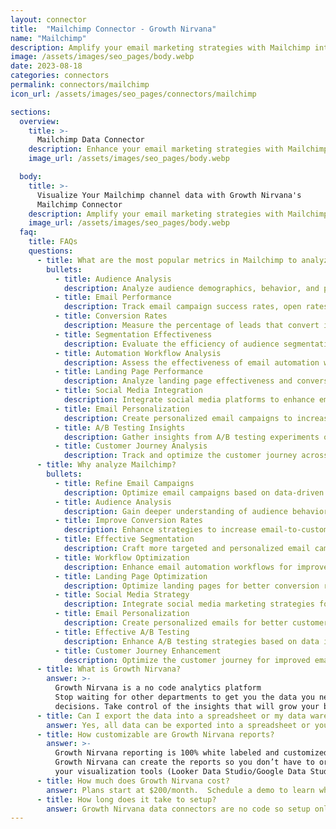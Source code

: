 ```yaml
---
layout: connector
title:  "Mailchimp Connector - Growth Nirvana"
name: "Mailchimp"
description: Amplify your email marketing strategies with Mailchimp integration, gaining actionable insights from email campaign data analysis.
image: /assets/images/seo_pages/body.webp
date: 2023-08-18
categories: connectors
permalink: connectors/mailchimp
icon_url: /assets/images/seo_pages/connectors/mailchimp

sections:
  overview:
    title: >-
      Mailchimp Data Connector
    description: Enhance your email marketing strategies with Mailchimp integration. Seamlessly merge marketing data, unlocking insights that shape email campaigns, audience analysis, and operational effectiveness.
    image_url: /assets/images/seo_pages/body.webp

  body:
    title: >-
      Visualize Your Mailchimp channel data with Growth Nirvana's
      Mailchimp Connector
    description: Amplify your email marketing strategies with Mailchimp integration, gaining actionable insights from email campaign data analysis.
    image_url: /assets/images/seo_pages/body.webp
  faq:
    title: FAQs
    questions:
      - title: What are the most popular metrics in Mailchimp to analyze?
        bullets:
          - title: Audience Analysis
            description: Analyze audience demographics, behavior, and preferences for targeted campaigns.
          - title: Email Performance
            description: Track email campaign success rates, open rates, and click-through rates.
          - title: Conversion Rates
            description: Measure the percentage of leads that convert into customers.
          - title: Segmentation Effectiveness
            description: Evaluate the efficiency of audience segmentation strategies.
          - title: Automation Workflow Analysis
            description: Assess the effectiveness of email automation workflows.
          - title: Landing Page Performance
            description: Analyze landing page effectiveness and conversion rates.
          - title: Social Media Integration
            description: Integrate social media platforms to enhance email marketing campaigns.
          - title: Email Personalization
            description: Create personalized email campaigns to increase engagement.
          - title: A/B Testing Insights
            description: Gather insights from A/B testing experiments on email campaigns.
          - title: Customer Journey Analysis
            description: Track and optimize the customer journey across email touchpoints.
      - title: Why analyze Mailchimp?
        bullets:
          - title: Refine Email Campaigns
            description: Optimize email campaigns based on data-driven insights.
          - title: Audience Analysis
            description: Gain deeper understanding of audience behavior and preferences.
          - title: Improve Conversion Rates
            description: Enhance strategies to increase email-to-customer conversion rates.
          - title: Effective Segmentation
            description: Craft more targeted and personalized email campaigns.
          - title: Workflow Optimization
            description: Enhance email automation workflows for improved results.
          - title: Landing Page Optimization
            description: Optimize landing pages for better conversion rates.
          - title: Social Media Strategy
            description: Integrate social media marketing strategies for higher engagement.
          - title: Email Personalization
            description: Create personalized emails for better customer engagement.
          - title: Effective A/B Testing
            description: Enhance A/B testing strategies based on data insights.
          - title: Customer Journey Enhancement
            description: Optimize the customer journey for improved email experiences.
      - title: What is Growth Nirvana?
        answer: >-
          Growth Nirvana is a no code analytics platform 
          Stop waiting for other departments to get you the data you need to make critical business 
          decisions. Take control of the insights that will grow your business.
      - title: Can I export the data into a spreadsheet or my data warehouse?
        answer: Yes, all data can be exported into a spreadsheet or your data warehouse (Google BigQuery, AWS, Snowflake, Azure, etc)
      - title: How customizable are Growth Nirvana reports?
        answer: >-
          Growth Nirvana reporting is 100% white labeled and customized to your specifications.
          Growth Nirvana can create the reports so you don’t have to or you can connect
          your visualization tools (Looker Data Studio/Google Data Studio, Tableau, PowerBI, etc) to Growth Nirvana.
      - title: How much does Growth Nirvana cost?
        answer: Plans start at $200/month.  Schedule a demo to learn what plan is best for you.
      - title: How long does it take to setup?
        answer: Growth Nirvana data connectors are no code so setup only requires a few clicks.
---
```

